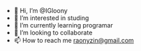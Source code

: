 - 👋 Hi, I’m @IGloony
- 👀 I’m interested in studing
- 🌱 I’m currently learning programar
- 💞️ I’m looking to collaborate
- 📫 How to reach me raonyzin@gmail.com

<!---
IGloony/IGloony is a ✨ special ✨ repository because its `README.md` (this file) appears on your GitHub profile.
You can click the Preview link to take a look at your changes.
---
